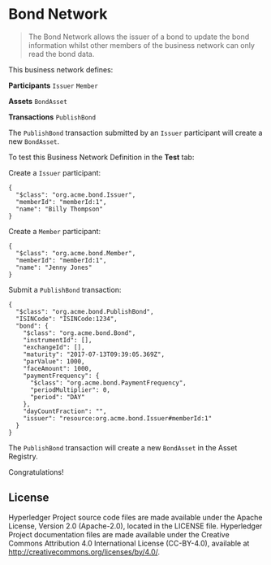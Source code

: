 # Bond Network

> The Bond Network allows the issuer of a bond to update the bond information whilst other members of the business network can only read the bond data.

This business network defines:

**Participants**
`Issuer` `Member`

**Assets**
`BondAsset`

**Transactions**
`PublishBond`

The `PublishBond` transaction submitted by an `Issuer` participant will create a new `BondAsset`.

To test this Business Network Definition in the **Test** tab:

Create a `Issuer` participant:

```
{
  "$class": "org.acme.bond.Issuer",
  "memberId": "memberId:1",
  "name": "Billy Thompson"
}
```

Create a `Member` participant:

```
{
  "$class": "org.acme.bond.Member",
  "memberId": "memberId:1",
  "name": "Jenny Jones"
}
```

Submit a `PublishBond` transaction:

```
{
  "$class": "org.acme.bond.PublishBond",
  "ISINCode": "ISINCode:1234",
  "bond": {
    "$class": "org.acme.bond.Bond",
    "instrumentId": [],
    "exchangeId": [],
    "maturity": "2017-07-13T09:39:05.369Z",
    "parValue": 1000,
    "faceAmount": 1000,
    "paymentFrequency": {
      "$class": "org.acme.bond.PaymentFrequency",
      "periodMultiplier": 0,
      "period": "DAY"
    },
    "dayCountFraction": "",
    "issuer": "resource:org.acme.bond.Issuer#memberId:1"
  }
}
```

The `PublishBond` transaction will create a new `BondAsset` in the Asset Registry.

Congratulations!

## License <a name="license"></a>
Hyperledger Project source code files are made available under the Apache License, Version 2.0 (Apache-2.0), located in the LICENSE file. Hyperledger Project documentation files are made available under the Creative Commons Attribution 4.0 International License (CC-BY-4.0), available at http://creativecommons.org/licenses/by/4.0/.